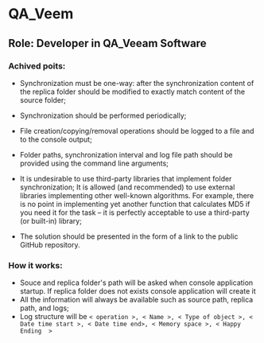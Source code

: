 # QA_Veem
## Role:  Developer in QA_Veeam Software

### Achived poits:
- Synchronization must be one-way: after the synchronization content of the
replica folder should be modified to exactly match content of the source
folder;

- Synchronization should be performed periodically;

- File creation/copying/removal operations should be logged to a file and to the
console output;

- Folder paths, synchronization interval and log file path should be provided using
the command line arguments;

- It is undesirable to use third-party libraries that implement folder synchronization;
It is allowed (and recommended) to use external libraries implementing
other well-known algorithms. For example, there is no point in implementing yet
another function that calculates MD5 if you need it for the task – it is
perfectly acceptable to use a third-party (or built-in) library;

- The solution should be presented in the form of a link to the public GitHub repository.

### How it works:

- Souce and replica folder's path will be asked when console application startup. If replica folder does not exists console application will create it 
- All the information will always be available such as source path, replica path, and logs;
- Log structure will be
   `< operation >, < Name >, < Type of object >, < Date time start >, < Date time end>, < Memory space >, < Happy Ending  > `


